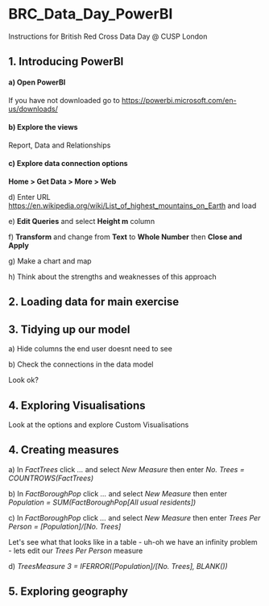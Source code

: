 # BRC_Data_Day_PowerBI #
Instructions for British Red Cross Data Day @ CUSP London


## 1. Introducing PowerBI ##


#### a) Open PowerBI ####
If you have not downloaded go to <https://powerbi.microsoft.com/en-us/downloads/>


#### b) Explore the views ####
Report, Data and Relationships


#### c) Explore data connection options ####


**Home > Get Data > More > Web**


d) Enter URL <https://en.wikipedia.org/wiki/List_of_highest_mountains_on_Earth> and load


e) **Edit Queries** and select **Height m** column


f) **Transform** and change from **Text** to **Whole Number** then **Close and Apply**

g) Make a chart and map 

h) Think about the strengths and weaknesses of this approach


## 2. Loading data for main exercise ##



## 3. Tidying up our model ##

a) Hide columns the end user doesnt need to see

b) Check the connections in the data model

Look ok?


## 4. Exploring Visualisations ##

Look at the options and explore Custom Visualisations


## 4. Creating measures ##

a) In *FactTrees* click *...* and select *New Measure* then enter *No. Trees = COUNTROWS(FactTrees)*


b) In *FactBoroughPop* click *...* and select *New Measure* then enter *Population = SUM(FactBoroughPop[All usual residents])*


c) In *FactBoroughPop* click *...* and select *New Measure* then enter *Trees Per Person = [Population]/[No. Trees]*


Let's see what that looks like in a table - uh-oh we have an infinity problem - lets edit our *Trees Per Person* measure

d) *TreesMeasure 3 = IFERROR([Population]/[No. Trees], BLANK())*

## 5. Exploring geography ##




